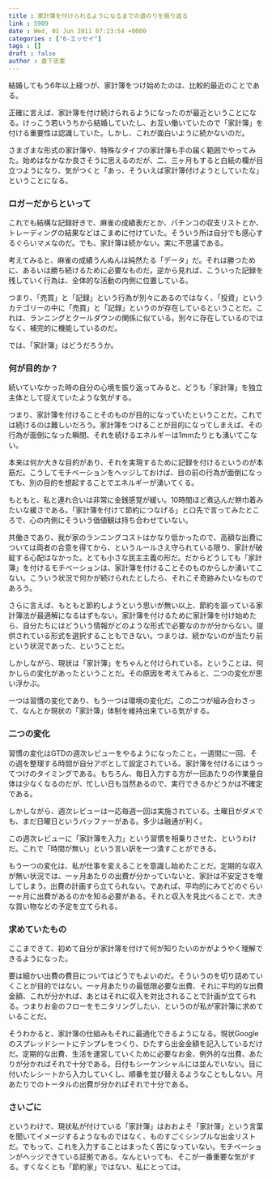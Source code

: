 ```yaml
---
title : 家計簿を付けられるようになるまでの道のりを振り返る
link : 5909
date : Wed, 01 Jun 2011 07:23:54 +0000
categories : ["6-エッセイ"]
tags : []
draft : false
author : 倉下忠憲
---
```


結婚してもう6年以上経つが、家計簿をつけ始めたのは、比較的最近のことである。

正確に言えば、家計簿を付け続けられるようになったのが最近ということになる。けっこう若いうちから結婚していたし、お互い働いていたので「家計簿」を付ける重要性は認識していた。しかし、これが面白いように続かないのだ。

さまざまな形式の家計簿や、特殊なタイプの家計簿も手の届く範囲でやってみた。始めはなかなか良さそうに思えるのだが、二、三ヶ月もすると白紙の欄が目立つようになり、気がつくと「あっ、そういえば家計簿付けようとしていたな」ということになる。

<h3>ロガーだからといって</h3>
これでも結構な記録好きで、麻雀の成績表だとか、パチンコの収支リストとか、トレーディングの結果などはこまめに付けていた。そういう所は自分でも感心するぐらいマメなのだ。でも、家計簿は続かない。実に不思議である。

考えてみると、麻雀の成績うんぬんは純然たる「データ」だ。それは勝つために、あるいは勝ち続けるために必要なものだ。逆から見れば、こういった記録を残していく行為は、全体的な活動の内側に位置している。

つまり、「売買」と「記録」という行為が別々にあるのではなく、「投資」というカテゴリーの中に「売買」と「記録」というのが存在しているということだ。これは、ランニングとクールダウンの関係に似ている。別々に存在しているのではなく、補完的に機能しているのだ。

では、「家計簿」はどうだろうか。

<h3>何が目的か？</h3>
続いていなかった時の自分の心境を振り返ってみると、どうも「家計簿」を独立主体として捉えていたような気がする。

つまり、家計簿を付けることそのものが目的になっていたということだ。これでは続けるのは難しいだろう。家計簿をつけることが目的になってしまえば、その行為が面倒になった瞬間、それを続けるエネルギーは1mmたりとも湧いてこない。

本来は何か大きな目的があり、それを実現するために記録を付けるというのが本筋だ。こうしてモチベーションをヘッジしておけば、目の前の行為が面倒になっても、別の目的を想起することでエネルギーが湧いてくる。

もともと、私と連れ合いは非常に金銭感覚が緩い。10時間ほど煮込んだ餅巾着みたいな緩さである。「家計簿を付けて節約につなげる」と口先で言ってみたところで、心の内側にそういう価値観は持ち合わせていない。

共働きであり、我が家のランニングコストはかなり低かったので、高額な出費については両者の合意を得てから、というルールさえ守られている限り、家計が破綻する心配はなかった。とても小さな民主主義の形だ。だからどうしても「家計簿」を付けるモチベーションは、家計簿を付けることそのものからしか湧いてこない。こういう状況で何かが続けられたとしたら、それこそ奇跡みたいなものであろう。

さらに言えば、もともと節約しようという思いが無い以上、節約を謳っている家計簿法が最適解になるはずもない。家計簿を付けるために家計簿を付け始めたら、自分たちにはどういう情報がどのような形式で必要なのかが分からない。提供されている形式を選択することもできない。つまりは、続かないのが当たり前という状況であった、ということだ。

しかしながら、現状は「家計簿」をちゃんと付けられている。ということは、何かしらの変化があったということだ。その原因を考えてみると、二つの変化が思い浮かぶ。

一つは習慣の変化であり、もう一つは環境の変化だ。この二つが組み合わさって、なんとか現状の「家計簿」体制を維持出来ている気がする。

<h3>二つの変化</h3>
習慣の変化はGTDの週次レビューをやるようになったこと。一週間に一回、その週を整理する時間が自分アポとして設定されている。家計簿を付けるにはうってつけのタイミングである。もちろん、毎日入力する方が一回あたりの作業量自体は少なくなるのだが、忙しい日も当然あるので、実行できるかどうかは不確定である。

しかしながら、週次レビューは一応毎週一回は実施されている。土曜日がダメでも、まだ日曜日というバッファーがある。多少は融通が利く。

この週次レビューに「家計簿を入力」という習慣を相乗りさせた、というわけだ。これで「時間が無い」という言い訳を一つ潰すことができる。

もう一つの変化は、私が仕事を変えることを意識し始めたことだ。定期的な収入が無い状況では、一ヶ月あたりの出費が分かっていないと、家計は不安定さを増してしまう。出費の計画すら立てられない。であれば、平均的にみてどのぐらい一ヶ月に出費があるのかを知る必要がある。それと収入を見比べることで、大きな買い物などの予定を立てられる。

<h3>求めていたもの</h3>
ここまできて、初めて自分が家計簿を付けて何が知りたいのかがようやく理解できるようになった。

要は細かい出費の費目についてはどうでもよいのだ。そういうのを切り詰めていくことが目的ではない。一ヶ月あたりの最低限必要な出費、それに平均的な出費金額、これが分かれば、あとはそれに収入を対比されることで計画が立てられる。つまりお金のフローをモニタリングしたい、というのが私が家計簿に求めていることだ。

そうわかると、家計簿の仕組みもそれに最適化できるようになる。現状Googleのスプレッドシートにテンプレをつくり、ひたすら出金金額を記入しているだけだ。定期的な出費、生活を運営していくために必要なお金、例外的な出費、あたりが分かればそれで十分である。日付もシーケンシャルには並んでいない。目に付いたレシートから入力していくし、順番を並び替えるようなこともしない。月あたりでのトータルの出費が分かればそれで十分である。

<h3>さいごに</h3>
というわけで、現状私が付けている「家計簿」はおおよそ「家計簿」という言葉を聞いてイメージするようなものではなく、ものすごくシンプルな出金リストだ。でもって、これを入力することはまったく苦になっていない。モチベーションがヘッジできている証拠である。なんといっても、そこが一番重要な気がする。すくなくとも「節約家」ではない、私にとっては。


